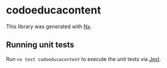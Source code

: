 # codoeducacontent

This library was generated with [Nx](https://nx.dev).

## Running unit tests

Run `nx test codoeducacontent` to execute the unit tests via [Jest](https://jestjs.io).
